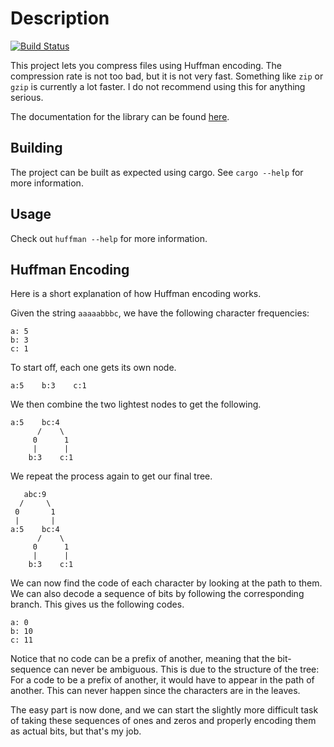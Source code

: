 # Description

[![Build Status](https://travis-ci.org/rudsvar/huffman.svg?branch=master)](https://travis-ci.org/rudsvar/huffman)

This project lets you compress files using Huffman encoding.
The compression rate is not too bad, but it is not very fast.
Something like `zip` or `gzip` is currently a lot faster.
I do not recommend using this for anything serious.

The documentation for the library can be found [here](doc/huffman/index.html).

## Building

The project can be built as expected using cargo.
See `cargo --help` for more information.

## Usage

Check out `huffman --help` for more information.

## Huffman Encoding

Here is a short explanation of how Huffman encoding works.

Given the string `aaaaabbbc`, we have the following character frequencies:

```
a: 5
b: 3
c: 1
```

To start off, each one gets its own node.

```
a:5    b:3    c:1
```

We then combine the two lightest nodes to get the following.

```
a:5    bc:4
      /    \
     0      1
     |      |
    b:3    c:1
```

We repeat the process again to get our final tree.

```
   abc:9
  /     \
 0       1
 |       |
a:5    bc:4
      /    \
     0      1
     |      |
    b:3    c:1
```

We can now find the code of each character by looking at the path to them.
We can also decode a sequence of bits by following the corresponding branch.
This gives us the following codes.

```
a: 0
b: 10
c: 11
```

Notice that no code can be a prefix of another, meaning that the bit-sequence can never be ambiguous.
This is due to the structure of the tree: For a code to be a prefix of another, it would have to appear in the path of another.
This can never happen since the characters are in the leaves.

The easy part is now done, and we can start the slightly more difficult task of taking these sequences of ones and zeros and properly encoding them as actual bits, but that's my job.
